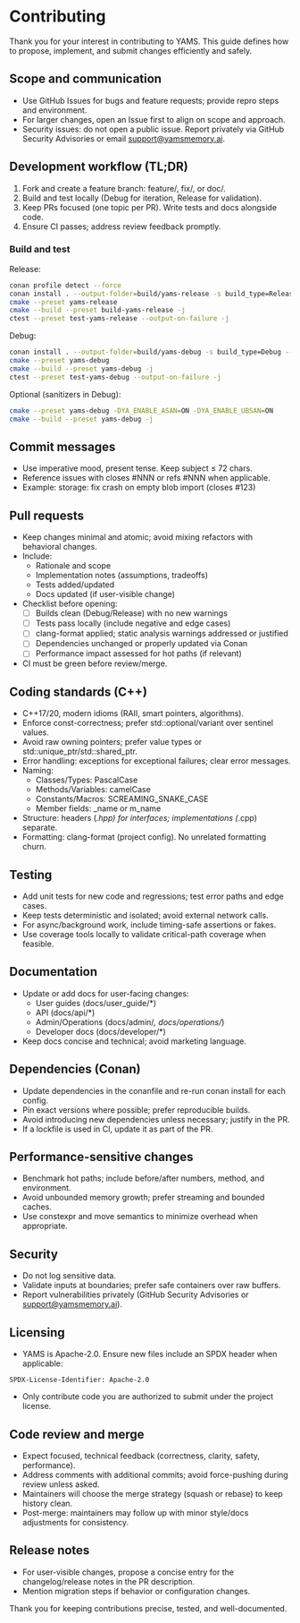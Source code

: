 # Contributing

Thank you for your interest in contributing to YAMS. This guide defines how to propose, implement, and submit changes efficiently and safely.

## Scope and communication
- Use GitHub Issues for bugs and feature requests; provide repro steps and environment.
- For larger changes, open an Issue first to align on scope and approach.
- Security issues: do not open a public issue. Report privately via GitHub Security Advisories or email support@yamsmemory.ai.

## Development workflow (TL;DR)
1. Fork and create a feature branch: feature/<short-topic>, fix/<short-topic>, or doc/<short-topic>.
2. Build and test locally (Debug for iteration, Release for validation).
3. Keep PRs focused (one topic per PR). Write tests and docs alongside code.
4. Ensure CI passes; address review feedback promptly.

### Build and test
Release:
```bash
conan profile detect --force
conan install . --output-folder=build/yams-release -s build_type=Release --build=missing
cmake --preset yams-release
cmake --build --preset build-yams-release -j
ctest --preset test-yams-release --output-on-failure -j
```

Debug:
```bash
conan install . --output-folder=build/yams-debug -s build_type=Debug --build=missing
cmake --preset yams-debug
cmake --build --preset yams-debug -j
ctest --preset test-yams-debug --output-on-failure -j
```

Optional (sanitizers in Debug):
```bash
cmake --preset yams-debug -DYA_ENABLE_ASAN=ON -DYA_ENABLE_UBSAN=ON
cmake --build --preset yams-debug -j
```

## Commit messages
- Use imperative mood, present tense. Keep subject ≤ 72 chars.
- Reference issues with closes #NNN or refs #NNN when applicable.
- Example: storage: fix crash on empty blob import (closes #123)

## Pull requests
- Keep changes minimal and atomic; avoid mixing refactors with behavioral changes.
- Include:
  - Rationale and scope
  - Implementation notes (assumptions, tradeoffs)
  - Tests added/updated
  - Docs updated (if user-visible change)
- Checklist before opening:
  - [ ] Builds clean (Debug/Release) with no new warnings
  - [ ] Tests pass locally (include negative and edge cases)
  - [ ] clang-format applied; static analysis warnings addressed or justified
  - [ ] Dependencies unchanged or properly updated via Conan
  - [ ] Performance impact assessed for hot paths (if relevant)
- CI must be green before review/merge.

## Coding standards (C++)
- C++17/20, modern idioms (RAII, smart pointers, algorithms).
- Enforce const-correctness; prefer std::optional/variant over sentinel values.
- Avoid raw owning pointers; prefer value types or std::unique_ptr/std::shared_ptr.
- Error handling: exceptions for exceptional failures; clear error messages.
- Naming:
  - Classes/Types: PascalCase
  - Methods/Variables: camelCase
  - Constants/Macros: SCREAMING_SNAKE_CASE
  - Member fields: _name or m_name
- Structure: headers (*.hpp) for interfaces; implementations (*.cpp) separate.
- Formatting: clang-format (project config). No unrelated formatting churn.

## Testing
- Add unit tests for new code and regressions; test error paths and edge cases.
- Keep tests deterministic and isolated; avoid external network calls.
- For async/background work, include timing-safe assertions or fakes.
- Use coverage tools locally to validate critical-path coverage when feasible.

## Documentation
- Update or add docs for user-facing changes:
  - User guides (docs/user_guide/*)
  - API (docs/api/*)
  - Admin/Operations (docs/admin/*, docs/operations/*)
  - Developer docs (docs/developer/*)
- Keep docs concise and technical; avoid marketing language.

## Dependencies (Conan)
- Update dependencies in the conanfile and re-run conan install for each config.
- Pin exact versions where possible; prefer reproducible builds.
- Avoid introducing new dependencies unless necessary; justify in the PR.
- If a lockfile is used in CI, update it as part of the PR.

## Performance-sensitive changes
- Benchmark hot paths; include before/after numbers, method, and environment.
- Avoid unbounded memory growth; prefer streaming and bounded caches.
- Use constexpr and move semantics to minimize overhead when appropriate.

## Security
- Do not log sensitive data.
- Validate inputs at boundaries; prefer safe containers over raw buffers.
- Report vulnerabilities privately (GitHub Security Advisories or support@yamsmemory.ai).

## Licensing
- YAMS is Apache-2.0. Ensure new files include an SPDX header when applicable:
```text
SPDX-License-Identifier: Apache-2.0
```
- Only contribute code you are authorized to submit under the project license.

## Code review and merge
- Expect focused, technical feedback (correctness, clarity, safety, performance).
- Address comments with additional commits; avoid force-pushing during review unless asked.
- Maintainers will choose the merge strategy (squash or rebase) to keep history clean.
- Post-merge: maintainers may follow up with minor style/docs adjustments for consistency.

## Release notes
- For user-visible changes, propose a concise entry for the changelog/release notes in the PR description.
- Mention migration steps if behavior or configuration changes.

Thank you for keeping contributions precise, tested, and well-documented.